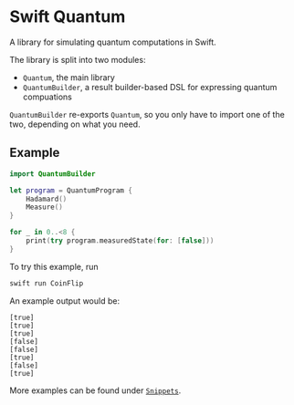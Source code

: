 # Swift Quantum

A library for simulating quantum computations in Swift.

The library is split into two modules:

- `Quantum`, the main library
- `QuantumBuilder`, a result builder-based DSL for expressing quantum compuations

`QuantumBuilder` re-exports `Quantum`, so you only have to import one of the two, depending on what you need.

## Example

```swift
import QuantumBuilder

let program = QuantumProgram {
    Hadamard()
    Measure()
}

for _ in 0..<8 {
    print(try program.measuredState(for: [false]))
}
```

To try this example, run

```sh
swift run CoinFlip
```

An example output would be:

```
[true]
[true]
[true]
[false]
[false]
[true]
[false]
[true]
```

More examples can be found under [`Snippets`](Snippets).
